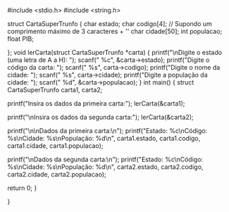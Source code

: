 #include <stdio.h>
#include <string.h>

struct CartaSuperTrunfo {
   char estado;
   char codigo[4]; // Supondo um comprimento máximo de 3 caracteres + ''
   char cidade[50];
   int populacao;
float PIB;

};
void lerCarta(struct CartaSuperTrunfo *carta) {
   printf("\nDigite o estado (uma letra de A a H): ");
   scanf(" %c", &carta->estado);
   printf("Digite o código da carta: ");
   scanf(" %s", carta->codigo);
   printf("Digite o nome da cidade: ");
   scanf(" %s", carta->cidade);
   printf("Digite a população da cidade: ");
   scanf(" %d", &carta->populacao);
}
int main() {
   struct CartaSuperTrunfo carta1, carta2;

   printf("Insira os dados da primeira carta:");
   lerCarta(&carta1);

   printf("\nInsira os dados da segunda carta:");
   lerCarta(&carta2);

   printf("\n\nDados da primeira carta:\n");
   printf("Estado: %c\nCódigo: %s\nCidade: %s\nPopulação: %d\n",
          carta1.estado, carta1.codigo, carta1.cidade, carta1.populacao);

   printf("\nDados da segunda carta:\n");
   printf("Estado: %c\nCódigo: %s\nCidade: %s\nPopulação: %d\n",
          carta2.estado, carta2.codigo, carta2.cidade, carta2.populacao);

   return 0;
}














}